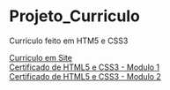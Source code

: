 # Projeto_Curriculo
 <p>Curriculo feito em HTM5 e CSS3</p>
 <a href="https://evertonhenrique.github.io/Projeto_Curriculo/curriculo_everton.html" target="_blank" rel="external">Curriculo em Site</a>
 <br>
 <a href="Certificados/Everton-Oliveira-HTML5-e-CSS3-Modulo-1-de-5-VIP-Certificado-Curso-em-Video.pdf" target="_blank" rel="external">Certificado de HTML5 e CSS3 - Modulo 1</a>
 <br>
 <a href="Certificados/Everton-Oliveira-HTML5-e-CSS3-Modulo-2-de-5-VIP-Certificado-Curso-em-Video.pdf" target="_blank" rel="external">Certificado de HTML5 e CSS3 - Modulo 2</a>